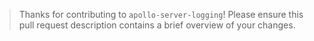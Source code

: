 > Thanks for contributing to `apollo-server-logging`! Please ensure this
> pull request description contains a brief overview of your changes.
